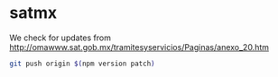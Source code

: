 # satmx

We check for updates from http://omawww.sat.gob.mx/tramitesyservicios/Paginas/anexo_20.htm

```bash
git push origin $(npm version patch)
```

